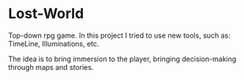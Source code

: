 # Lost-World
Top-down rpg game.
In this project I tried to use new tools, such as: TimeLine, Illuminations, etc.

The idea is to bring immersion to the player, bringing decision-making through maps and stories.
